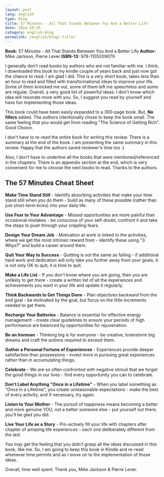 ```yaml
---
layout: post
lang: english
type: blog
title: 57 Minutes - All That Stands Between You And a Better Life
date: 2014-10-25
category: english-blog
permalink: /english/blog/:title/
---
```


**Book:** 57 Minutes - All That Stands Between You And a Better Life
**Author:** Mike Jackson, Pierre Lever
**ISBN-13:** 978-1105209079

I generally don't read books by authors who are not familiar with me. I think, I downloaded this book to my kindle couple of years back and just now got the chance to read. I am glad I did. This is a very short book, takes less than an hour to read and filled with transformational ideas to improve your life. Some of them knocked me out, some of them left me speechless and some are regular. Overall, a very good list of powerful ideas. I don't know which idea will resonate more with you. So, I suggest you read by yourself and have fun implementing those ideas.

This book could have been easily expanded to a 300-page book. But, **No fillers** added. The authors intentionally chose to keep the book small. The same feeling that you would get from reading "The Science of Getting Rich". Good Choice.

I don't have to re-read the entire book for writing this review. There is a summary at the end of the book. I am presenting the same summary in this review. Happy that the authors saved reviewer's time too :)

Also, I don't have to underline all the books that were mentioned/referenced in the chapters. There is an appendix section at the end, which is very convenient for me to choose the next books to read. Thanks to the authors.

## The 57 Minutes Cheat Sheet

**Make Time Stand Still** - Identify absorbing activities that make your time stand still when you do them - build as many of these possible (rather than just short-term kicks) into your daily life.

**Use Fear to Your Advantage** - Missed opportunities are more painful than occasional mistakes - be conscious of your self-doubt, confront it and take the steps to push through your crippling fears.

**Design Your Dream Job** - Motivation at work is linked to the activities, where we get the most intrinsic reward from - identify these using "3 Whys?" and build a career around them.

**Quit Your Way to Success** - Quitting is not the same as failing - if additional hard work and dedication will only take you further away from your goals, it is not only OK to quit, it is time to quit.

**Make a Life List** - If you don't know where you are going, then you are unlikely to get there - create a written list of all the experiences and achievements you want in your life and update it regularly.

**Think Backwards to Get Things Done** - Plan objectives backward from the end goal -  be motivated by the goal, but focus on the little increments needed to get there.

**Recharge Your Batteries** - Balance is essential for effective energy management - create clear guidelines to ensure your periods of high performance are balanced by opportunities for rejuvenation.

**Be an Ironman** - Thinking big is for everyone - be creative, brainstorm big dreams and craft the actions required to exceed them.

**Gather a Personal Fortune of Experiences** - Experiences provide deeper satisfaction than possessions - invest more in pursuing great experiences rather than in accumulating things.

**Celebrate** - We are so often confronted with negative stimuli that we forget the good things in our lives - find every opportunity you can to celebrate.

**Don't Label Anything "Once in a Lifetime"** - When you label something as "Once in a Lifetime", you create unreasonable expectations - make the best of every activity, and if necessary, try again.

**Listen to Your Mother** - The pursuit of happiness means becoming a better and more genuine YOU, not a better someone else - put yourself out there; you'll be glad you did.

**Live Your Life as a Story** - Pro-actively fill your life with chapters after chapter of amazing life experiences - each one deliberately different from the last.

You may get the feeling that you didn't grasp all the ideas discussed in this book, like me. So, I am going to keep this book in Kindle and re-read whenever time permits and as I move on to the implementation of those ideas.

Overall, time well spent. Thank you, Mike Jackson & Pierre Lever.
